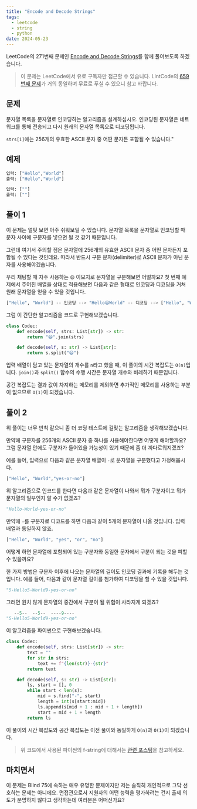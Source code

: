 ```yaml
---
title: "Encode and Decode Strings"
tags:
  - leetcode
  - string
  - python
date: 2024-05-23
---
```


LeetCode의 271번째 문제인 [Encode and Decode Strings](https://leetcode.com/problems/encode-and-decode-strings/)를 함께 풀어보도록 하겠습니다.

> 이 문제는 LeetCode에서 유료 구독자만 접근할 수 있습니다. LintCode의 [659번째 문제](https://www.lintcode.com/problem/659/)가 거의 동일하며 무료로 푸실 수 있으니 참고 바랍니다.

## 문제

문자열 목록을 문자열로 인코딩하는 알고리즘을 설계하십시오.
인코딩된 문자열은 네트워크를 통해 전송되고 다시 원래의 문자열 목록으로 디코딩됩니다.

`strs[i]`에는 256개의 유효한 ASCII 문자 중 어떤 문자든 포함될 수 있습니다."

## 예제

```py
입력: ["Hello","World"]
출력: ["Hello","World"]
```

```py
입력: [""]
출력: [""]
```

## 풀이 1

이 문제는 얼핏 보면 아주 쉬워보일 수 있습니다.
문자열 목록을 문자열로 인코딩할 때 문자 사이에 구분자를 넣으면 될 것 같기 때문입니다.

그런데 여기서 주의할 점은 문자열에 256개의 유효한 ASCII 문자 중 어떤 문자든지 포함될 수 있다는 것인데요.
따라서 반드시 구분 문자(delimiter)로 ASCII 문자가 아닌 문자를 사용해야겠습니다.

우리 채팅할 때 자주 사용하는 `😄` 이모지로 문자열을 구분해보면 어떨까요?
첫 번째 예제에서 주어진 배열을 상대로 적용해보면 다음과 같은 형태로 인코딩과 디코딩을 거쳐 원래 문자열을 얻을 수 있을 것입니다.

```py
["Hello", "World"] -- 인코딩 --> "Hello😄World" -- 디코딩 --> ["Hello", "World"]
```

그럼 이 간단한 알고리즘을 코드로 구현해보겠습니다.

```py
class Codec:
    def encode(self, strs: List[str]) -> str:
        return "😄".join(strs)

    def decode(self, s: str) -> List[str]:
        return s.split("😄")
```

입력 배열이 담고 있는 문자열의 개수를 `n`라고 했을 때, 이 풀이의 시간 복잡도는 `O(n)`입니다.
`join()`과 `split()` 함수의 수행 시간은 문자열 개수와 비례하기 때문입니다.

공간 복잡도는 결과 값이 차지하는 메모리를 제외하면 추가적인 메모리를 사용하는 부분이 없으므로 `O(1)`이 되겠습니다.

## 풀이 2

위 풀이는 너무 반칙 같으니 좀 더 코딩 테스트에 걸맞는 알고리즘을 생각해보겠습니다.

만약에 구분자를 256개의 ASCII 문자 중 하나를 사용해야한다면 어떻게 해야할까요?
그럼 문자열 안에도 구분자가 들어있을 가능성이 있기 때문에 좀 더 까다로워지겠죠?

예를 들어, 입력으로 다음과 같은 문자열 배열이 `-`로 문자열을 구분했다고 가정해봅시다.

```py
["Hello", "World","yes-or-no"]
```

위 알고리즘으로 인코드를 한다면 다음과 같은 문자열이 나와서 뭐가 구분자이고 뭐가 문자열의 일부인지 알 수가 없겠죠?

```py
"Hello-World-yes-or-no"
```

만약에 `-`를 구분자로 디코드를 하면 다음과 같이 5개의 문자열이 나올 것입니다.
입력 배열과 동일하지 않죠.

```py
["Hello", "World", "yes", "or", "no"]
```

어떻게 하면 문자열에 포함되어 있는 구분자와 동일한 문자에서 구분이 되는 것을 피할 수 있을까요?

한 가지 방법은 구분자 이후에 나오는 문자열의 길이도 인코딩 결과에 기록을 해두는 것입니다.
예를 들어, 다음과 같이 문자열 길이를 첨가하여 디코딩을 할 수 있을 것입니다.

```py
"5-Hello5-World9-yes-or-no"
```

그러면 원치 않게 문자열의 중간에서 구분이 될 위험이 사라지게 되겠죠?

```py
   --5--  --5--  ----9----
"5-Hello5-World9-yes-or-no"
```

이 알고리즘을 파이썬으로 구현해보겠습니다.

```py
class Codec:
    def encode(self, strs: List[str]) -> str:
        text = ""
        for str in strs:
            text += f"{len(str)}-{str}"
        return text

    def decode(self, s: str) -> List[str]:
        ls, start = [], 0
        while start < len(s):
            mid = s.find("-", start)
            length = int(s[start:mid])
            ls.append(s[mid + 1 : mid + 1 + length])
            start = mid + 1 + length
        return ls
```

이 풀이의 시간 복잡도와 공간 복잡도는 이전 풀이와 동일하게 `O(n)`과 `O(1)`이 되겠습니다.

> 위 코드에서 사용된 파이썬의 f-string에 대해서는 [관련 포스팅](/python-f-strings)을 참고하세요.

## 마치면서

이 문제는 Blind 75에 속하는 매우 유명한 문제이지만 저는 솔직히 개인적으로 그닥 선호하는 문제는 아니에요.
면접관으로서 지원자의 어떤 능력을 평가하려는 건지 출제 의도가 분명하지 않다고 생각하는데 여러분은 어떠신가요?
